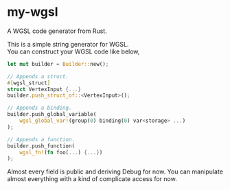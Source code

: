 # my-wgsl

A WGSL code generator from Rust.   

This is a simple string generator for WGSL.  
You can construct your WGSL code like below,  

```rust
let mut builder = Builder::new();

// Appends a struct.
#[wgsl_struct]
struct VertexInput {...}
builder.push_struct_of::<VertexInput>();

// Appends a binding.
builder.push_global_variable(
    wgsl_global_var!(group(0) binding(0) var<storage> ...)
);

// Appends a function.
builder.push_function(
    wgsl_fn!(fn foo(...) {...})
);
```

Almost every field is public and deriving Debug for now.
You can manipulate almost everything with a kind of complicate access for now.
